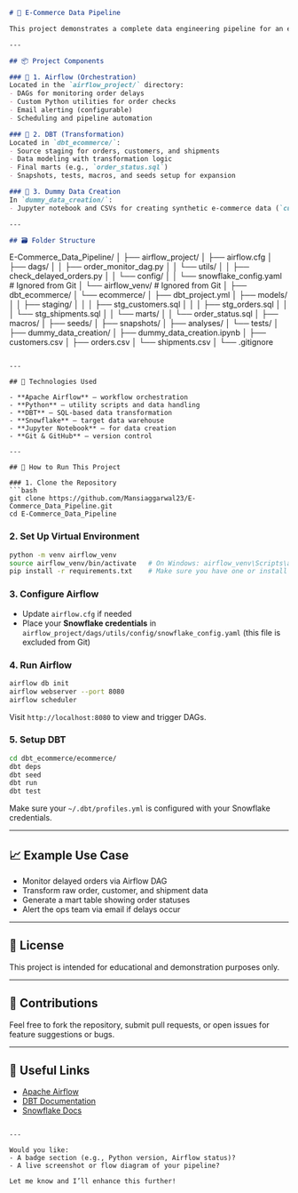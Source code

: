 

```markdown
# 🛒 E-Commerce Data Pipeline

This project demonstrates a complete data engineering pipeline for an e-commerce business, integrating **Apache Airflow**, **DBT**, and **Snowflake** to automate the flow of data from raw CSVs to analytical models. It includes data orchestration, transformation, monitoring, and a foundation for business insights.

---

## 📦 Project Components

### 🔹 1. Airflow (Orchestration)
Located in the `airflow_project/` directory:
- DAGs for monitoring order delays
- Custom Python utilities for order checks
- Email alerting (configurable)
- Scheduling and pipeline automation

### 🔹 2. DBT (Transformation)
Located in `dbt_ecommerce/`:
- Source staging for orders, customers, and shipments
- Data modeling with transformation logic
- Final marts (e.g., `order_status.sql`)
- Snapshots, tests, macros, and seeds setup for expansion

### 🔹 3. Dummy Data Creation
In `dummy_data_creation/`:
- Jupyter notebook and CSVs for creating synthetic e-commerce data (`customers.csv`, `orders.csv`, `shipments.csv`)

---

## 🗃️ Folder Structure

```

E-Commerce\_Data\_Pipeline/
│
├── airflow\_project/
│   ├── airflow\.cfg
│   ├── dags/
│   │   ├── order\_monitor\_dag.py
│   │   └── utils/
│   │       ├── check\_delayed\_orders.py
│   │       └── config/
│   │           └── snowflake\_config.yaml  # Ignored from Git
│   └── airflow\_venv/                      # Ignored from Git
│
├── dbt\_ecommerce/
│   └── ecommerce/
│       ├── dbt\_project.yml
│       ├── models/
│       │   ├── staging/
│       │   │   ├── stg\_customers.sql
│       │   │   ├── stg\_orders.sql
│       │   │   └── stg\_shipments.sql
│       │   └── marts/
│       │       └── order\_status.sql
│       ├── macros/
│       ├── seeds/
│       ├── snapshots/
│       ├── analyses/
│       └── tests/
│
├── dummy\_data\_creation/
│   ├── dummy\_data\_creation.ipynb
│   ├── customers.csv
│   ├── orders.csv
│   └── shipments.csv
│
└── .gitignore

````

---

## 🔧 Technologies Used

- **Apache Airflow** – workflow orchestration
- **Python** – utility scripts and data handling
- **DBT** – SQL-based data transformation
- **Snowflake** – target data warehouse
- **Jupyter Notebook** – for data creation
- **Git & GitHub** – version control

---

## 🚀 How to Run This Project

### 1. Clone the Repository
```bash
git clone https://github.com/Mansiaggarwal23/E-Commerce_Data_Pipeline.git
cd E-Commerce_Data_Pipeline
````

### 2. Set Up Virtual Environment

```bash
python -m venv airflow_venv
source airflow_venv/bin/activate   # On Windows: airflow_venv\Scripts\activate
pip install -r requirements.txt    # Make sure you have one or install manually
```

### 3. Configure Airflow

* Update `airflow.cfg` if needed
* Place your **Snowflake credentials** in `airflow_project/dags/utils/config/snowflake_config.yaml` (this file is excluded from Git)

### 4. Run Airflow

```bash
airflow db init
airflow webserver --port 8080
airflow scheduler
```

Visit `http://localhost:8080` to view and trigger DAGs.

### 5. Setup DBT

```bash
cd dbt_ecommerce/ecommerce/
dbt deps
dbt seed
dbt run
dbt test
```

Make sure your `~/.dbt/profiles.yml` is configured with your Snowflake credentials.

---

## 📈 Example Use Case

* Monitor delayed orders via Airflow DAG
* Transform raw order, customer, and shipment data
* Generate a mart table showing order statuses
* Alert the ops team via email if delays occur

---

## 📜 License

This project is intended for educational and demonstration purposes only.

---

## 🙌 Contributions

Feel free to fork the repository, submit pull requests, or open issues for feature suggestions or bugs.

---

## 🔗 Useful Links

* [Apache Airflow](https://airflow.apache.org/)
* [DBT Documentation](https://docs.getdbt.com/)
* [Snowflake Docs](https://docs.snowflake.com/)

```

---

Would you like:
- A badge section (e.g., Python version, Airflow status)?
- A live screenshot or flow diagram of your pipeline?

Let me know and I’ll enhance this further!
```
